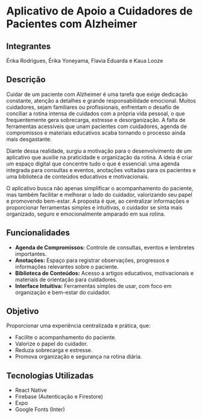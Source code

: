 # Aplicativo de Apoio a Cuidadores de Pacientes com Alzheimer

## Integrantes
Érika Rodrigues, Érika Yoneyama, Flavia Eduarda e Kaua Looze

## Descrição

Cuidar de um paciente com Alzheimer é uma tarefa que exige dedicação constante, atenção a detalhes e grande responsabilidade emocional. Muitos cuidadores, sejam familiares ou profissionais, enfrentam o desafio de conciliar a rotina intensa de cuidados com a própria vida pessoal, o que frequentemente gera sobrecarga, estresse e desorganização. A falta de ferramentas acessíveis que unam pacientes com cuidadores, agenda de compromissos e materiais educativos acaba tornando o processo ainda mais desgastante.

Diante dessa realidade, surgiu a motivação para o desenvolvimento de um aplicativo que auxilie na praticidade e organização da rotina. A ideia é criar um espaço digital que concentre tudo o que é essencial: uma agenda integrada para consultas e eventos, anotações voltadas para os pacientes e uma biblioteca de conteúdos educativos e motivacionais.

O aplicativo busca não apenas simplificar o acompanhamento do paciente, mas também facilitar e melhorar o lado do cuidador, valorizando seu papel e promovendo bem-estar. A proposta é que, ao centralizar informações e proporcionar ferramentas simples e intuitivas, o cuidador se sinta mais organizado, seguro e emocionalmente amparado em sua rotina.

## Funcionalidades

- **Agenda de Compromissos:** Controle de consultas, eventos e lembretes importantes.  
- **Anotações:** Espaço para registrar observações, progressos e informações relevantes sobre o paciente.  
- **Biblioteca de Conteúdos:** Acesso a artigos educativos, motivacionais e materiais de orientação para cuidadores.  
- **Interface Intuitiva:** Ferramentas simples de usar, com foco em organização e bem-estar do cuidador.  

## Objetivo

Proporcionar uma experiência centralizada e prática, que:

- Facilite o acompanhamento do paciente.  
- Valorize o papel do cuidador.  
- Reduza sobrecarga e estresse.  
- Promova organização e segurança na rotina diária.  

## Tecnologias Utilizadas

- React Native  
- Firebase (Autenticação e Firestore)  
- Expo  
- Google Fonts (Inter)  

